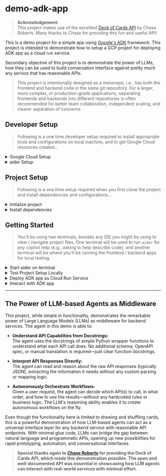 # demo-adk-app

> **Acknowledgement:**  
> This project makes use of the excellent [Deck of Cards API](https://deckofcardsapi.com/) by Chase Roberts. Many thanks to Chase for providing this fun and useful API!

This is a demo project for a simple app using [Google's ADK](https://google.github.io/adk-docs/) framework. This project is intended to demonstrate how to setup a GCP project for deploying ADK app as a cloud run service.

Secondary objective of this project is to demonstrate the power of LLMs, how they can be used to build conversation interface against pretty much any service that has reasonable APIs.

> This project is intentionally designed as a monorepo, i.e., has both the frontend and backend code in the same git repository. For a larger, more complex, or production-grade applications, separating frontends and backends into different repositories is often recommended for better team collaboration, independent scaling, and clearer separation of concerns.

## Developer Setup

> Following is a one time developer setup required to install appropriate tools and configurations on local machine, and to get Google Cloud resources created...

<details>
<summary>Google Cloud Setup</summary>

> You'll be required to have a Google Cloud project, either in your own personal account, or your enterprise / work related account, as following ...

**Step 1:** Create a new [Google Cloud project](https://cloud.google.com/resource-manager/docs/creating-managing-projects) and enable billing.

> If you are an individual developer, you should be able to signup for a new Google Cloud by [getting started for free](https://cloud.google.com/free) program.

**Step 2:** Install [gcloud](https://cloud.google.com/sdk/docs/install) on your local development machine and initialize gcloud to use the new project created above

> If you already have gcloud installed / configured from your work account and you want to following this example project in your personal account, then you might want to create a new configuration (in addition to existing work configuration) with `gcloud init` using your personal google cloud account.

**Step 3:** Export environment variables related to project:

```bash
export GOOGLE_CLOUD_PROJECT="<<<YOUR_GOOGLE_PROJECT_CREATED_ABOVE>>>"
export GOOGLE_CLOUD_LOCATION="<<<<LOCATION_TO_USE>>>" #e.g. us-central1
export GOOGLE_CLOUD_PROJECT_NUMBER="$(gcloud projects describe $GOOGLE_CLOUD_PROJECT --format='value(projectNumber)')"
export GOOGLE_ADK_APP_REPOSITORY="adk-apps"
export GOOGLE_ADK_APP_NAME="demo-adk-app"
export GOOGLE_GENAI_USE_VERTEXAI="True"
```

> You can add the above exports into your shell's environment file, e.g. `~/.zshrc`

**Step 4:** Set your default Google Cloud project for subsequent steps:

```bash
gcloud config set project $GOOGLE_CLOUD_PROJECT
```

**Step 5:** Generate a local Application Default Credentials (ADC) file to be used for VertexAI API calls:

```bash
gcloud auth application-default login
```

**Step 6:** Enable the Cloud Build, Cloud Run, Artifact Registry and VertexAI APIs in your project:

```bash
gcloud services enable cloudbuild.googleapis.com run.googleapis.com artifactregistry.googleapis.com aiplatform.googleapis.com
```

**Step 7:** Create a repository in Artifact Registry to store your ADK app images:

```bash
gcloud artifacts repositories create $GOOGLE_ADK_APP_REPOSITORY --repository-format=docker --location=$GOOGLE_CLOUD_LOCATION --description="ADK applications container repository"
```

> If you get a message that the repository already exists, you can ignore above step.

**Step 8:** Verify your configurations:

```bash
gcloud config list # verify gcloud is using correct google cloud account and project

gcloud artifacts repositories list # verify artifact repository exists
```

> Above command will display your current `gcloud` configuration, including the active account and the project, and the default region/zone if you set them. These should match the project and google cloud account you are using for this demo.

**Step 9:** Add IAM role to service account:

```bash
gcloud projects add-iam-policy-binding $GOOGLE_CLOUD_PROJECT \
  --member=serviceAccount:$GOOGLE_CLOUD_PROJECT_NUMBER-compute@developer.gserviceaccount.com \
  --role=roles/run.admin \
  --condition=None
```

</details>

<details>

<summary>aider Setup</summary>

> This project uses [aider](https://aider.chat/) as a copilot for learning about project, or making changes to project as per your needs. You can configure aider to use any of the supported LLMs. In this example we are assuming you are using one of the following two options...

<details>
<summary> Option 1: aider with Vertex AI gemini model</summary>

> This is the preferred option, since you'll be working off of the google cloud project for ADK app, it makes sense to use the same for aider...

**Step 1:** Install [aider](https://aider.chat/) on your development machine:

```bash
python -m pip install aider-install

aider-install
```

**Step 2:** Export environment variables (in this example we'll use VertexAI APIs with aider):

```bash
export VERTEXAI_PROJECT=$GOOGLE_CLOUD_PROJECT # assuming already defined with gcloud setup
export VERTEXAI_LOCATION=$GOOGLE_CLOUD_LOCATION # assuming already defined with gcloud setup
export AIDER_MODEL="vertex_ai/gemini-2.5-pro-exp-03-25" # (this one is free because it's experimental)
```

**Step 3:** Create an alias to invoke aider:

```bash
alias copilot="aider --model $AIDER_MODEL"
```

> You can add the above exports and alias in your shell's environment file, e.g. `~/.zshrc`

</details>
<details>
<summary>Option 2: aider with OpenAI gpt model</summary>

> If you already have a paid developer account with OpenAI with existing credits purchased, then you can use OpenAI LLMs for aider...

**Step 1:** Install [aider](https://aider.chat/):

```bash
python -m pip install aider-install

aider-install
```

**Step 2:** Signup (if not done already) and [create an OpenAI API key](https://platform.openai.com/api-keys).

**Step 3:** Export environment variables:

```bash
export OPENAI_CODE_ASSIST_KEY=YOUR_OPENAI_API_KEY_CREATED_ABOVE
export AIDER_MODEL="o3-mini" # or "gpt-4.1" etc.
```

**Step 4:** Create an alias to invoke aider:

```bash
alias copilot="OPENAI_API_KEY=$OPENAI_CODE_ASSIST_KEY aider --model $AIDER_MODEL"
```

> You can add the above exports and alias in your shell's environment file, e.g. `~/.zshrc`

</details>
</details>


## Project Setup

> Following is a one time setup required when you first clone the project and install dependencies and configurations...

<details>
<summary>Initialize project</summary>

**Step 1:** clone the repo and create a python virtual environment within the repo project directory:

```bash
git clone https://github.com/gnulib/demo-adk-app.git

cd demo-adk-app

python3 -m venv .venv
```

**Step 2:** initialize environment to work in project

```bash
source .venv/bin/activate
```

</details>

<details>

<summary>Install dependencies</summary>

_Install backend project dependencies:_

```bash
pip install -r backend/requirements.txt
```

</details>

## Getting Started
> You'll be using two terminals, besides any IDE you might be using to view / navigate project files. One terminal will be used to run `aider` for any copilot help (e.g., asking to help describe code), and another terminal will be where you'll be running the frontend / backend apps for local testing.

<details>
<summary>Start aider on terminal</summary>

_(assuming you configured alias in aider setup above)_

```bash
copilot
```

> First time invocation of `aider` may require installing additional packages, let that complete.

_Ask `aider` to describe project..._

```bash
> describe the project to me 
```

> This documentation assumes you are using aider on a terminal window as a copilot for learning about project, or making changes to project as per your needs.

</details>

<details>
<summary>Test Project Setup Locally</summary>

_In another terminal run the ADK app locally for testing project setup_

```bash
# option 1 to use CLI
(cd backend; adk run simple_agent)

# option 2 to use web interface
(cd backend; adk web)
```

> When you interact with the agent, if you get error like `google.genai.errors.ClientError: 403 PERMISSION_DENIED` -- this usually means either VertexAI API has not be enabled in your project, or your current environment is using a different google cloud project. Please make sure that you have completed all the steps mentioned above in "Google Cloud Setup" and are using the correct google project in your environment variables (`GOOGLE_CLOUD_PROJECT`) and with `gcloud` CLI _(check config in `gcloud config list` and `gcloud auth list`)_.

</details>

<details>

<summary>Deploy ADK app as Cloud Run Service</summary>

> Make sure that you have the following environment variables defined as described in the Google Cloud Setup step above:
> * GOOGLE_ADK_APP_NAME
> * GOOGLE_CLOUD_LOCATION
> * GOOGLE_ADK_APP_REPOSITORY
> * GOOGLE_GENAI_USE_VERTEXAI

_Run the make target to build and deploy the backend:_

```bash
make deploy-backend
```

_Verify the status of cloud run service deployment:_

```bash
gcloud run services describe "$GOOGLE_ADK_APP_NAME-service" --platform managed --region $GOOGLE_CLOUD_LOCATION
```

</details>

<details>

<summary>Interact with ADK app</summary>

> Use the service URL from above, or use `gcloud run services describe "$GOOGLE_ADK_APP_NAME-service" --platform managed --region $GOOGLE_CLOUD_LOCATION --format='value(status.url)'`

**Step 1:** Browse to the service URL.

**Step 2:** From "Select an agent" drop down pick `simple_agent`.

**Step 3:** Converse with the agent to draw some cards from a deck, e.g.:

```
draw me 2 cards from a new deck
```

```
ok, add these drawn cards to a new pile John
```

```
draw 2 more cards and add them to pile Jane
```

```
ok, who has bigger hand, John or Jane? use simple card comparison, all colors are same, but cards have weight according to their number.
```

</details>

---

## The Power of LLM-based Agents as Middleware

This project, while simple in functionality, demonstrates the remarkable power of Large Language Models (LLMs) as middleware for backend services. The agent in this demo is able to:

- **Understand API Capabilities from Docstrings:**  
  The agent uses the docstrings of simple Python wrapper functions to understand what each API call does. No additional schema, OpenAPI spec, or manual translation is required—just clear function docstrings.

- **Interpret API Responses Directly:**  
  The agent can read and reason about the raw API responses (typically JSON), extracting the information it needs without any custom parsing or mapping logic.

- **Autonomously Orchestrate Workflows:**  
  Given a user request, the agent can decide which API(s) to call, in what order, and how to use the results—without any hardcoded rules or business logic. The LLM's reasoning ability enables it to create autonomous workflows on the fly.

Even though the functionality here is limited to drawing and shuffling cards, this is a powerful demonstration of how LLM-based agents can act as a universal interface layer for any backend service with reasonable API endpoints. With minimal glue code, LLMs can bridge the gap between natural language and programmatic APIs, opening up new possibilities for rapid prototyping, automation, and conversational interfaces.

> **Special thanks again to [Chase Roberts](https://deckofcardsapi.com/) for providing the Deck of Cards API, which made this demonstration possible. The open and well-documented API was essential in showcasing how LLM agents can interact with real-world services with minimal effort.**
